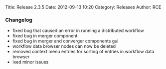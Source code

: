 Title: Release 2.3.5
Date: 2012-09-13 10:20
Category: Releases
Author: RCE


### Changelog

* fixed bug that caused an error in running a distributed workflow
* fixed bug in merger component
* fixed bug in merger and converger components gui
* workflow data browser nodes can now be deleted
* removed context menu entries for sorting of entries in workflow data browser
* ixed minor issues 
